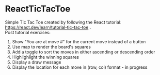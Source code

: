 # ReactTicTacToe
Simple Tic Tac Toe created by following the React tutorial: https://react.dev/learn/tutorial-tic-tac-toe .
</br>
Post tutorial exercises:
<ol>
<li>Show "You are at move #" for the current move instead of a button
<li>Use map to render the board's squares
<li>Add a toggle to sort the moves in either ascending or descending order
<li>Highlighlight the winning squares
<li>Display a draw message
<li>Display the location for each move in (row, col) format - in progress
</ol>
